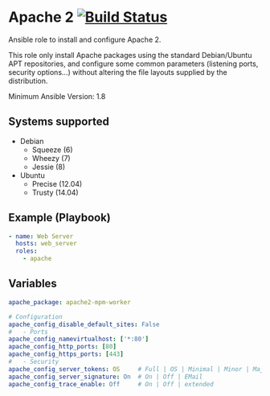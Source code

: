 # Apache 2 [![Build Status](https://travis-ci.org/osiell/ansible-apache.png)](https://travis-ci.org/osiell/ansible-apache)

Ansible role to install and configure Apache 2.

This role only install Apache packages using the standard Debian/Ubuntu APT
repositories, and configure some common parameters (listening ports, security
options...) without altering the file layouts supplied by the distribution.

Minimum Ansible Version: 1.8

## Systems supported

* Debian
    - Squeeze   (6)
    - Wheezy    (7)
    - Jessie    (8)
* Ubuntu
    - Precise   (12.04)
    - Trusty    (14.04)

## Example (Playbook)

```yaml
- name: Web Server
  hosts: web_server
  roles:
    - apache
```

## Variables

```yaml
apache_package: apache2-mpm-worker

# Configuration
apache_config_disable_default_sites: False
#   - Ports
apache_config_namevirtualhost: ['*:80']
apache_config_http_ports: [80]
apache_config_https_ports: [443]
#   - Security
apache_config_server_tokens: OS     # Full | OS | Minimal | Minor | Major | Prod
apache_config_server_signature: On  # On | Off | EMail
apache_config_trace_enable: Off     # On | Off | extended
```
